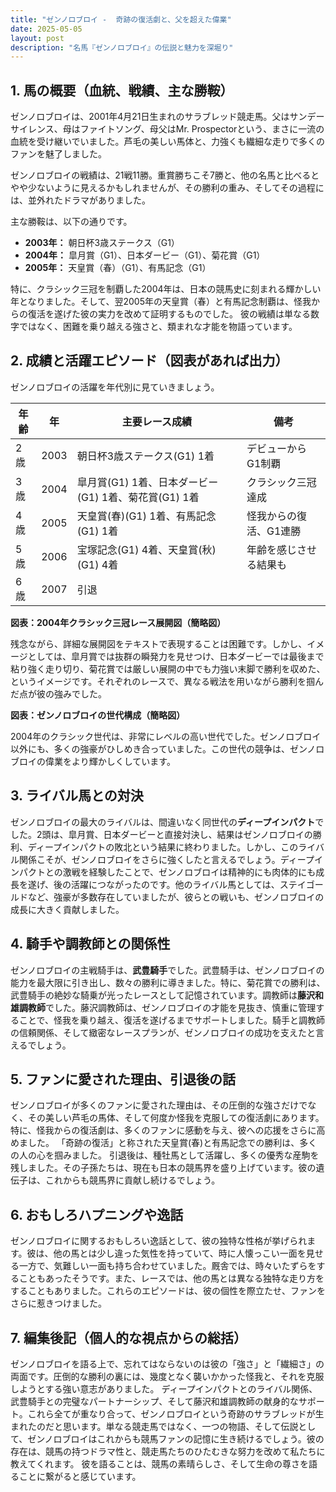```yaml
---
title: "ゼンノロブロイ -  奇跡の復活劇と、父を超えた偉業"
date: 2025-05-05
layout: post
description: "名馬『ゼンノロブロイ』の伝説と魅力を深堀り"
---
```


## 1. 馬の概要（血統、戦績、主な勝鞍）

ゼンノロブロイは、2001年4月21日生まれのサラブレッド競走馬。父はサンデーサイレンス、母はファイトソング、母父はMr. Prospectorという、まさに一流の血統を受け継いでいました。芦毛の美しい馬体と、力強くも繊細な走りで多くのファンを魅了しました。

ゼンノロブロイの戦績は、21戦11勝。重賞勝ちこそ7勝と、他の名馬と比べるとやや少ないように見えるかもしれませんが、その勝利の重み、そしてその過程には、並外れたドラマがありました。

主な勝鞍は、以下の通りです。

* **2003年：**  朝日杯3歳ステークス（G1）
* **2004年：**  皐月賞（G1）、日本ダービー（G1）、菊花賞（G1）
* **2005年：**  天皇賞（春）（G1）、有馬記念（G1）

特に、クラシック三冠を制覇した2004年は、日本の競馬史に刻まれる輝かしい年となりました。そして、翌2005年の天皇賞（春）と有馬記念制覇は、怪我からの復活を遂げた彼の実力を改めて証明するものでした。  彼の戦績は単なる数字ではなく、困難を乗り越える強さと、類まれな才能を物語っています。


## 2. 成績と活躍エピソード（図表があれば出力）


ゼンノロブロイの活躍を年代別に見ていきましょう。

| 年齢 | 年 | 主要レース成績 | 備考 |
|---|---|---|---|
| 2歳 | 2003 | 朝日杯3歳ステークス(G1) 1着 | デビューからG1制覇 |
| 3歳 | 2004 | 皐月賞(G1) 1着、日本ダービー(G1) 1着、菊花賞(G1) 1着 | クラシック三冠達成 |
| 4歳 | 2005 | 天皇賞(春)(G1) 1着、有馬記念(G1) 1着 | 怪我からの復活、G1連勝 |
| 5歳 | 2006 | 宝塚記念(G1) 4着、天皇賞(秋)(G1) 4着 |  年齢を感じさせる結果も |
| 6歳 | 2007 |  引退 |  |


**図表：2004年クラシック三冠レース展開図（簡略図）**

残念ながら、詳細な展開図をテキストで表現することは困難です。しかし、イメージとしては、皐月賞では抜群の瞬発力を見せつけ、日本ダービーでは最後まで粘り強く走り切り、菊花賞では厳しい展開の中でも力強い末脚で勝利を収めた、というイメージです。それぞれのレースで、異なる戦法を用いながら勝利を掴んだ点が彼の強みでした。


**図表：ゼンノロブロイの世代構成（簡略図）**

2004年のクラシック世代は、非常にレベルの高い世代でした。ゼンノロブロイ以外にも、多くの強豪がひしめき合っていました。この世代の競争は、ゼンノロブロイの偉業をより輝かしくしています。


## 3. ライバル馬との対決

ゼンノロブロイの最大のライバルは、間違いなく同世代の**ディープインパクト**でした。2頭は、皐月賞、日本ダービーと直接対決し、結果はゼンノロブロイの勝利、ディープインパクトの敗北という結果に終わりました。しかし、このライバル関係こそが、ゼンノロブロイをさらに強くしたと言えるでしょう。ディープインパクトとの激戦を経験したことで、ゼンノロブロイは精神的にも肉体的にも成長を遂げ、後の活躍につながったのです。他のライバル馬としては、ステイゴールドなど、強豪が多数存在していましたが、彼らとの戦いも、ゼンノロブロイの成長に大きく貢献しました。


## 4. 騎手や調教師との関係性

ゼンノロブロイの主戦騎手は、**武豊騎手**でした。武豊騎手は、ゼンノロブロイの能力を最大限に引き出し、数々の勝利に導きました。特に、菊花賞での勝利は、武豊騎手の絶妙な騎乗が光ったレースとして記憶されています。調教師は**藤沢和雄調教師**でした。藤沢調教師は、ゼンノロブロイの才能を見抜き、慎重に管理することで、怪我を乗り越え、復活を遂げるまでサポートしました。騎手と調教師の信頼関係、そして緻密なレースプランが、ゼンノロブロイの成功を支えたと言えるでしょう。


## 5. ファンに愛された理由、引退後の話

ゼンノロブロイが多くのファンに愛された理由は、その圧倒的な強さだけでなく、その美しい芦毛の馬体、そして何度か怪我を克服しての復活劇にあります。特に、怪我からの復活劇は、多くのファンに感動を与え、彼への応援をさらに高めました。  「奇跡の復活」と称された天皇賞(春)と有馬記念での勝利は、多くの人の心を掴みました。  引退後は、種牡馬として活躍し、多くの優秀な産駒を残しました。その子孫たちは、現在も日本の競馬界を盛り上げています。彼の遺伝子は、これからも競馬界に貢献し続けるでしょう。


## 6. おもしろハプニングや逸話

ゼンノロブロイに関するおもしろい逸話として、彼の独特な性格が挙げられます。彼は、他の馬とは少し違った気性を持っていて、時に人懐っこい一面を見せる一方で、気難しい一面も持ち合わせていました。厩舎では、時々いたずらをすることもあったそうです。また、レースでは、他の馬とは異なる独特な走り方をすることもありました。これらのエピソードは、彼の個性を際立たせ、ファンをさらに惹きつけました。


## 7. 編集後記（個人的な視点からの総括）

ゼンノロブロイを語る上で、忘れてはならないのは彼の「強さ」と「繊細さ」の両面です。圧倒的な勝利の裏には、幾度となく襲いかかった怪我と、それを克服しようとする強い意志がありました。  ディープインパクトとのライバル関係、武豊騎手との完璧なパートナーシップ、そして藤沢和雄調教師の献身的なサポート。これら全てが重なり合って、ゼンノロブロイという奇跡のサラブレッドが生まれたのだと思います。単なる競走馬ではなく、一つの物語、そして伝説として、ゼンノロブロイはこれからも競馬ファンの記憶に生き続けるでしょう。彼の存在は、競馬の持つドラマ性と、競走馬たちのひたむきな努力を改めて私たちに教えてくれます。  彼を語ることは、競馬の素晴らしさ、そして生命の尊さを語ることに繋がると感じています。
